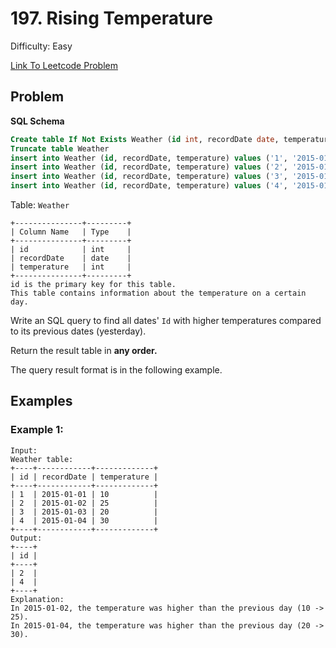 # 197. Rising Temperature
Difficulty: Easy

[Link To Leetcode Problem](https://leetcode.com/problems/rising-temperature/)

## Problem
**SQL Schema**
```sql
Create table If Not Exists Weather (id int, recordDate date, temperature int)
Truncate table Weather
insert into Weather (id, recordDate, temperature) values ('1', '2015-01-01', '10')
insert into Weather (id, recordDate, temperature) values ('2', '2015-01-02', '25')
insert into Weather (id, recordDate, temperature) values ('3', '2015-01-03', '20')
insert into Weather (id, recordDate, temperature) values ('4', '2015-01-04', '30')
```

Table: `Weather`
```
+---------------+---------+
| Column Name   | Type    |
+---------------+---------+
| id            | int     |
| recordDate    | date    |
| temperature   | int     |
+---------------+---------+
id is the primary key for this table.
This table contains information about the temperature on a certain day.
```

Write an SQL query to find all dates' `Id` with higher temperatures compared to its previous dates (yesterday).

Return the result table in **any order.**

The query result format is in the following example.

## Examples
### Example 1:
```
Input: 
Weather table:
+----+------------+-------------+
| id | recordDate | temperature |
+----+------------+-------------+
| 1  | 2015-01-01 | 10          |
| 2  | 2015-01-02 | 25          |
| 3  | 2015-01-03 | 20          |
| 4  | 2015-01-04 | 30          |
+----+------------+-------------+
Output: 
+----+
| id |
+----+
| 2  |
| 4  |
+----+
Explanation: 
In 2015-01-02, the temperature was higher than the previous day (10 -> 25).
In 2015-01-04, the temperature was higher than the previous day (20 -> 30).
```